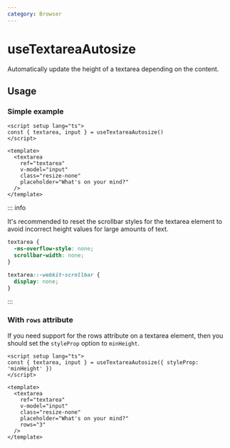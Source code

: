 ```yaml
---
category: Browser
---
```


# useTextareaAutosize

Automatically update the height of a textarea depending on the content.

## Usage

### Simple example

```vue
<script setup lang="ts">
const { textarea, input } = useTextareaAutosize()
</script>

<template>
  <textarea
    ref="textarea"
    v-model="input"
    class="resize-none"
    placeholder="What's on your mind?"
  />
</template>
```

::: info

It's recommended to reset the scrollbar styles for the textarea element to avoid incorrect height values for large amounts of text.

```css
textarea {
  -ms-overflow-style: none;
  scrollbar-width: none;
}

textarea::-webkit-scrollbar {
  display: none;
}
```

:::

### With `rows` attribute

If you need support for the rows attribute on a textarea element, then you should set the `styleProp` option to `minHeight`.

```vue
<script setup lang="ts">
const { textarea, input } = useTextareaAutosize({ styleProp: 'minHeight' })
</script>

<template>
  <textarea
    ref="textarea"
    v-model="input"
    class="resize-none"
    placeholder="What's on your mind?"
    rows="3"
  />
</template>
```
